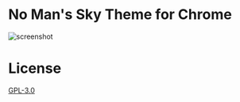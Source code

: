 # No Man's Sky Theme for Chrome

![screenshot](https://github.com/eamal27/nms-chrome-theme/blob/master/screen_shot.jpg "Screenshot")

# License

[GPL-3.0](LICENSE)
